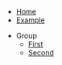 * [Home](https://kriomentos.github.io/ "Home")
* [Example](example.md "Example headline")

- Group
	* [First](/group/first.md "First headline")
	* [Second](/group/second.md "Second headline")